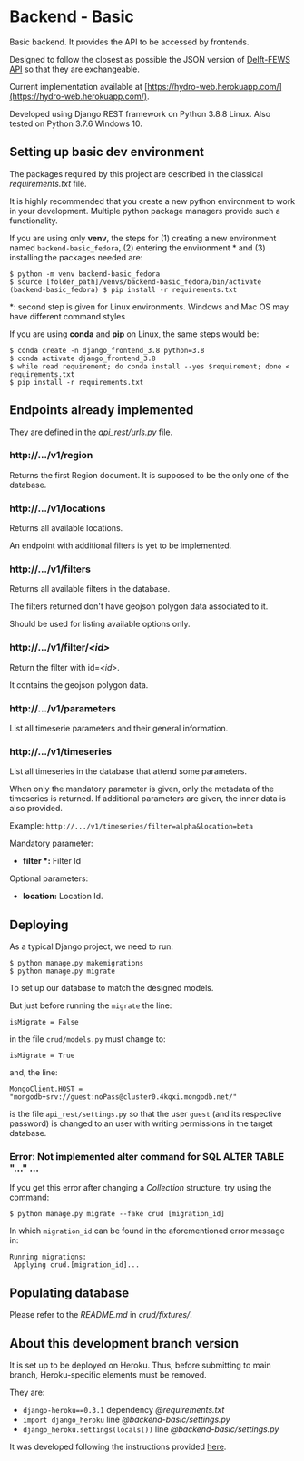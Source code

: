 # Backend - Basic

Basic backend. It provides the API to be accessed by frontends.

Designed to follow the closest as possible the JSON version of [Delft-FEWS API](https://publicwiki.deltares.nl/display/FEWSDOC/FEWS+PI+REST+Web+Service) so that they are exchangeable.

Current implementation available at [https://hydro-web.herokuapp.com/](https://hydro-web.herokuapp.com/).

Developed using Django REST framework on Python 3.8.8 Linux. Also tested on Python 3.7.6 Windows 10.

## Setting up basic dev environment

The packages required by this project are described in the classical *requirements.txt* file.

It is highly recommended that you create a new python environment to work in your development. Multiple python package managers provide such a functionality.

If you are using only **venv**, the steps for (1) creating a new environment named `backend-basic_fedora`, (2) entering the environment * and (3) installing the packages needed are:

    $ python -m venv backend-basic_fedora
	$ source [folder_path]/venvs/backend-basic_fedora/bin/activate
	(backend-basic_fedora) $ pip install -r requirements.txt

*: second step is given for Linux environments. Windows and Mac OS may have different command styles

If you are using **conda** and **pip** on Linux, the same steps would be:

    $ conda create -n django_frontend_3.8 python=3.8
    $ conda activate django_frontend_3.8
    $ while read requirement; do conda install --yes $requirement; done < requirements.txt
    $ pip install -r requirements.txt

## Endpoints already implemented

They are defined in the *api_rest/urls.py* file.

### http://.../v1/region

Returns the first Region document. It is supposed to be the only one of the database.

### http://.../v1/locations

Returns all available locations.

An endpoint with additional filters is yet to be implemented.

### http://.../v1/filters

Returns all available filters in the database.

The filters returned don't have geojson polygon data associated to it.

Should be used for listing available options only.

### http://.../v1/filter/*<id\>*

Return the filter with id=*<id\>*.

It contains the geojson polygon data.

### http://.../v1/parameters

List all timeserie parameters and their general information.

### http://.../v1/timeseries

List all timeseries in the database that attend some parameters.

When only the mandatory parameter is given, only the metadata of the timeseries is returned. If additional parameters are given, the inner data is also provided.

Example: ```http://.../v1/timeseries/filter=alpha&location=beta```

Mandatory parameter:

- **filter \*:** Filter Id

Optional parameters:

- **location:** Location Id.


## Deploying

As a typical Django project, we need to run:

	$ python manage.py makemigrations
	$ python manage.py migrate

To set up our database to match the designed models.

But just before running the `migrate` the line:

	isMigrate = False

in the file `crud/models.py` must change to:

	isMigrate = True

and, the line:

	MongoClient.HOST = "mongodb+srv://guest:noPass@cluster0.4kqxi.mongodb.net/"

is the file `api_rest/settings.py` so that the user `guest` (and its respective password) is changed to an user with writing permissions in the target database.

### Error: Not implemented alter command for SQL ALTER TABLE "..." ...

If you get this error after changing a *Collection* structure, try using the command:

    $ python manage.py migrate --fake crud [migration_id]

In which ```migration_id``` can be found in the aforementioned error message in:

    Running migrations:
     Applying crud.[migration_id]...


## Populating database

Please refer to the *README.md* in *crud/fixtures/*.


## About this development branch version

It is set up to be deployed on Heroku. Thus, before submitting to main branch, Heroku-specific elements must be removed.

They are:

- `django-heroku==0.3.1` dependency *@requirements.txt*
- `import django_heroku` line *@backend-basic/settings.py*
- `django_heroku.settings(locals())` line *@backend-basic/settings.py*

It was developed following the instructions provided [here](https://bezkoder.com/django-mongodb-crud-rest-framework/).
